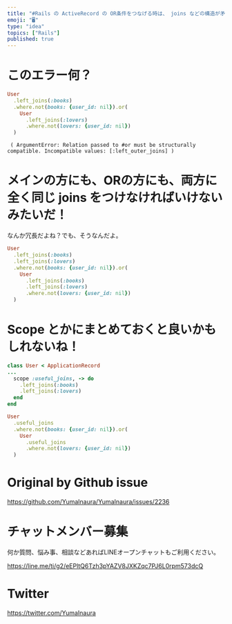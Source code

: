 ```yaml
---
title: "#Rails の ActiveRecord の OR条件をつなげる時は、 joins などの構造が矛盾せず、一致していなければいけないらしい"
emoji: "🖥"
type: "idea"
topics: ["Rails"]
published: true
---
```


# このエラー何？

```rb
User
  .left_joins(:books)
  .where.not(books: {user_id: nil}).or(
	User
	  .left_joins(:lovers)
	  .where.not(lovers: {user_id: nil})
  )
```


```
 ( ArgumentError: Relation passed to #or must be structurally compatible. Incompatible values: [:left_outer_joins] )
```

# メインの方にも、ORの方にも、両方に全く同じ joins  をつけなければいけないみたいだ！

なんか冗長だよね？でも、そうなんだよ。

```rb
User
  .left_joins(:books)
  .left_joins(:lovers)
  .where.not(books: {user_id: nil}).or(
	User
	  .left_joins(:books)
	  .left_joins(:lovers)
	  .where.not(lovers: {user_id: nil})
  )

```

# Scope とかにまとめておくと良いかもしれないね！

```rb
class User < ApplicationRecord
...
  scope :useful_joins, -> do
    .left_joins(:books)
    .left_joins(:lovers)
  end
end
```

```rb
User
  .useful_joins
  .where.not(books: {user_id: nil}).or(
    User
      .useful_joins
	  .where.not(lovers: {user_id: nil})
  )

```

# Original by Github issue

https://github.com/YumaInaura/YumaInaura/issues/2236








<!-- Update From Qiita API -->

# チャットメンバー募集


何か質問、悩み事、相談などあればLINEオープンチャットもご利用ください。

https://line.me/ti/g2/eEPltQ6Tzh3pYAZV8JXKZqc7PJ6L0rpm573dcQ





# Twitter


https://twitter.com/YumaInaura


<!-- Update From Qiita API -->


